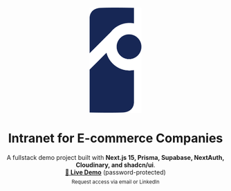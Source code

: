 <p align="center">
  <picture>
  <source media="(prefers-color-scheme: dark)" srcset="assets/logo.png">
  <source media="(prefers-color-scheme: light)" srcset="assets/logo_blue.png">
  <img alt="Logo" src="assets/logo_blue.png" width="120">
</picture>
</p>

<h1 align="center">Intranet for E-commerce Companies</h1>

<p align="center">
  A fullstack demo project built with <b>Next.js 15, Prisma, Supabase, NextAuth, Cloudinary, and shadcn/ui</b>.
  <br />
  <a href="https://introno-demo.vercel.app/" target="_blank"><strong>🔗 Live Demo</strong></a> (password-protected)  
  <br />
  <sub>Request access via email or LinkedIn</sub>
</p>

